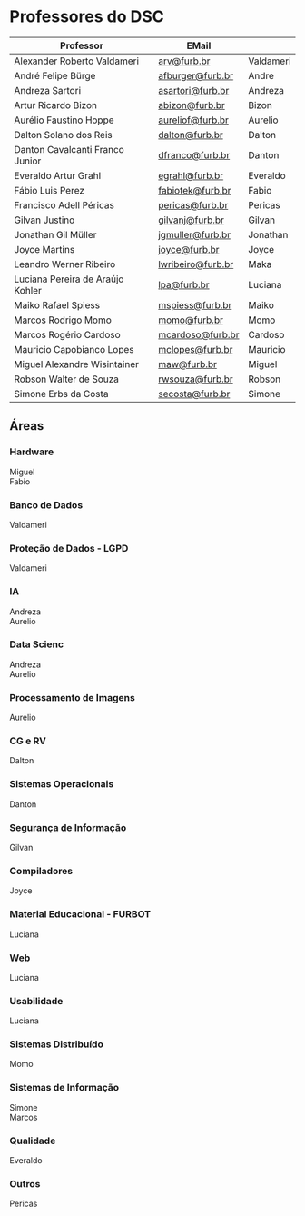 <!-- \[INICIO] atualizar -->

# Professores do DSC

| Professor                        | EMail             |           |  
| -------------------------------- | ----------------  | --------- |  
| Alexander Roberto Valdameri      | arv@furb.br       | Valdameri |  
| André Felipe Bürge               | afburger@furb.br  | Andre     |  
| Andreza Sartori                  | asartori@furb.br  | Andreza   |  
| Artur Ricardo Bizon              | abizon@furb.br    | Bizon     |  
| Aurélio Faustino Hoppe           | aureliof@furb.br  | Aurelio   |  
| Dalton Solano dos Reis           | dalton@furb.br    | Dalton    |  
| Danton Cavalcanti Franco Junior  | dfranco@furb.br   | Danton    |  
| Everaldo Artur Grahl             | egrahl@furb.br    | Everaldo  |  
| Fábio Luis Perez                 | fabiotek@furb.br  | Fabio     |
| Francisco Adell Péricas          | pericas@furb.br   | Pericas   |  
| Gilvan Justino                   | gilvanj@furb.br   | Gilvan    |  
| Jonathan Gil Müller              | jgmuller@furb.br  | Jonathan  |  
| Joyce Martins                    | joyce@furb.br     | Joyce     |  
| Leandro Werner Ribeiro           | lwribeiro@furb.br | Maka      |  
| Luciana Pereira de Araújo Kohler | lpa@furb.br       | Luciana   |  
| Maiko Rafael Spiess              | mspiess@furb.br   | Maiko     |  
| Marcos Rodrigo Momo              | momo@furb.br      | Momo      |  
| Marcos Rogério Cardoso           | mcardoso@furb.br  | Cardoso   |  
| Mauricio Capobianco Lopes        | mclopes@furb.br   | Mauricio  |  
| Miguel Alexandre Wisintainer     | maw@furb.br       | Miguel    |  
| Robson Walter de Souza           | rwsouza@furb.br   | Robson    |  
| Simone Erbs da Costa             | secosta@furb.br   | Simone    |  

<!-- Jorge Adriano dos Santos [jorgeadriano@furb.br](mailto:jorgeadriano@furb.br) -->  
<!-- Nodji Vasconcelos Ferreira Junior [nvferreira@furb.br](mailto:nvferreira@furb.br) -->  
<!-- Ricardo Voigt [rvoigt@furb.br](mailto:rvoigt@furb.br) -->  
<!-- Timóteo Monteiro da Silva [timoteos@furb.br](mailto:timoteos@furb.br) -->  

<!-- | Adriano Lopes da Silva Reis      | alsreis@furb.br   | Adriano   |   -->
<!-- | Gabriel Vieira                   | gabrielv@furb.br  | Gabriel   |   -->
<!-- | Jan Charles Gross                | jcgross@furb.br   | Jan       | -->
<!-- | José Carlos Althoff              | jalthoff@furb.br  | Althoff   |  -->
<!-- | Marcel Hugo                      | marcel@furb.br   | Marcel    |  -->
<!-- | Sandoval Marinho da Costa        |                   | Sandoval  | -->
<!-- | Timóteo Monteiro da Silva        |                   | Timoteo   | -->

## Áreas

### Hardware

Miguel  
Fabio

### Banco de Dados

Valdameri  

### Proteção de Dados - LGPD

Valdameri  

### IA

Andreza  
Aurelio  

### Data Scienc

Andreza  
Aurelio  

### Processamento de Imagens

Aurelio  

### CG e RV

Dalton  

### Sistemas Operacionais

Danton  

### Segurança de Informação

Gilvan  

### Compiladores

Joyce  

### Material Educacional - FURBOT

Luciana  

### Web

Luciana  

### Usabilidade

Luciana  

### Sistemas Distribuído

Momo  

### Sistemas de Informação

Simone  
Marcos  

### Qualidade

Everaldo  

### Outros

Pericas  
